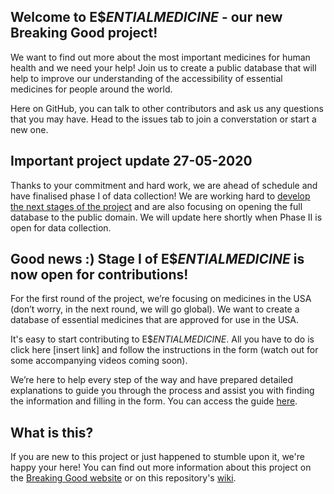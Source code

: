 ## Welcome to E$$ENTIAL MEDICINE$ - our new Breaking Good project! 

We want to find out more about the most important medicines for human health and we need your help! Join us to create a public database that will help to improve our understanding of the accessibility of essential medicines for people around the world.

Here on GitHub, you can talk to other contributors and ask us any questions that you may have. Head to the issues tab to join a converstation or start a new one.

## Important project update  27-05-2020
Thanks to your commitment and hard work, we are ahead of schedule and have finalised phase I of data collection! 
We are working hard to [develop the next stages of the project](https://github.com/TheBreakingGoodProject/Essential-Medicines/issues/5) and are also focusing on opening the full database to the public domain. 
We will update here shortly when Phase II is open for data collection.


## Good news :) Stage I of E$$ENTIAL MEDICINE$ is now open for contributions!

For the first round of the project, we’re focusing on medicines in the USA (don’t worry, in the next round, we will go global). We want to create a database of essential medicines that are approved for use in the USA.

It's easy to start contributing to E$$ENTIAL MEDICINE$. All you have to do is click here [insert link] and follow the instructions in the form (watch out for some accompanying videos coming soon). 

We’re here to help every step of the way and have prepared detailed explanations to guide you through the process and assist you with finding the information and filling in the form. You can access the guide [here](https://drive.google.com/file/d/1dD6NB0QKUxV41ZdrcXzhqs2vpHYbb_Pb/view?usp=sharing).

## What is this?
If you are new to this project or just happened to stumble upon it, we're happy your here! You can find out more information about this project on the [Breaking Good website](https://www.breakinggoodproject.com/) or on this repository's [wiki](https://github.com/TheBreakingGoodProject/Essential-Medicines/wiki).
